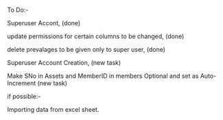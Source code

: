 To Do:-


Superuser Accont, (done)

update permissions for certain columns to be changed, (done)

delete prevalages to be given only to super user, (done)

Superuser Account Creation, (new task)

Make SNo in Assets and MemberID in members Optional and set as Auto-Increment (new task)

if possible:-

Importing data from excel sheet.
